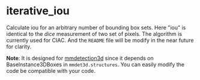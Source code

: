 # iterative_iou
Calculate iou for an arbitrary number of bounding box sets. Here "iou" is identical to the *dice* measurement of two set of pixels.
The algorithm is currently used for CIAC. And the ``README`` file will be modify in the near future for clarity.

**Note**: It is designed for [mmdetection3d](https://github.com/open-mmlab/mmdetection3d.git) since it depends on BaseInstance3DBoxes in ``mmdet3d.structures``. You can easily modify the code be compatible with your code.
